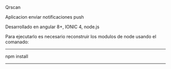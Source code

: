 Qrscan

Aplicacion enviar notificaciones push

Desarrollado en angular 8+, IONIC 4, node.js

Para ejecutarlo es necesario reconstruir los modulos de node usando el comanado:

***********
npm install
***********